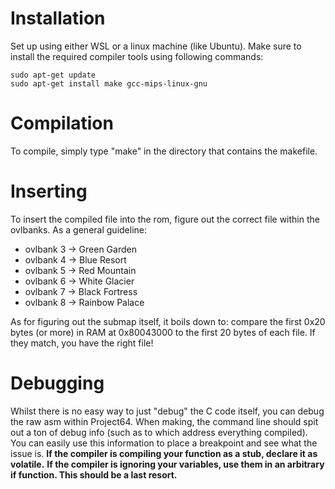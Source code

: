 # Installation

Set up using either WSL or a linux machine (like Ubuntu). Make sure to install the required compiler tools using following commands:
<br>
```
sudo apt-get update
sudo apt-get install make gcc-mips-linux-gnu
```

# Compilation

To compile, simply type "make" in the directory that contains the makefile.

# Inserting

To insert the compiled file into the rom, figure out the correct file within the ovlbanks. As a general guideline:

* ovlbank 3 -> Green Garden
* ovlbank 4 -> Blue Resort
* ovlbank 5 -> Red Mountain
* ovlbank 6 -> White Glacier
* ovlbank 7 -> Black Fortress
* ovlbank 8 -> Rainbow Palace

As for figuring out the submap itself, it boils down to: compare the first 0x20 bytes (or more) in RAM at 0x80043000 to the first 20 bytes of each file. If they match, you have the right file!

# Debugging

Whilst there is no easy way to just "debug" the C code itself, you can debug the raw asm within Project64. When making, the command line should spit out a ton of debug info (such as to which address everything compiled). You can easily use this information to place a breakpoint and see what the issue is.
**If the compiler is compiling your function as a stub, declare it as volatile.**
**If the compiler is ignoring your variables, use them in an arbitrary if function. This should be a last resort.**